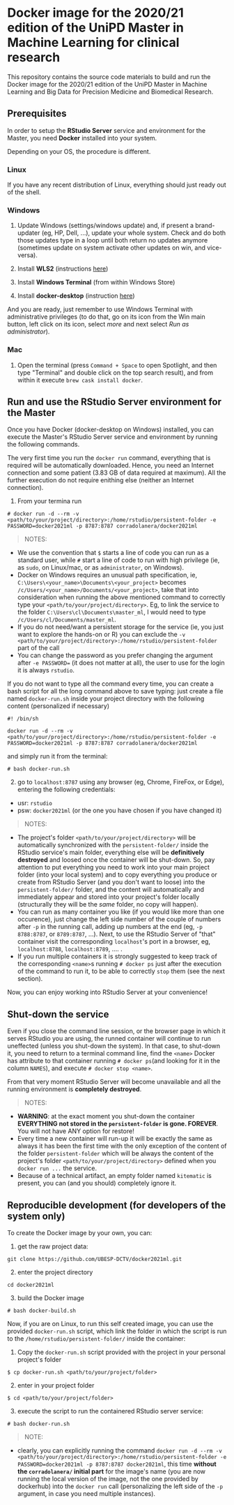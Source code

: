 # Docker image for the 2020/21 edition of the UniPD Master in Machine Learning for clinical research
 
This repository contains the source code materials to build and run the Docker image for the 2020/21 edition of the UniPD Master in Machine Learning and Big Data for Precision Medicine and Biomedical Research.
 
 
 
 
## Prerequisites

In order to setup the **RStudio Server** service and environment for the Master, you need **Docker** installed into your system. 

Depending on your OS, the procedure is different.

### Linux
If you have any recent distribution of Linux, everything should just ready out of the shell.

### Windows
1. Update Windows (settings/windows update) and, if present a brand-updater (eg, HP, Dell, ...), update your whole system. Check and do both those updates type in a loop until both return no updates anymore (sometimes update on system activate other updates on win, and vice-versa).

2. Install **WLS2** (instructions [here](https://docs.microsoft.com/en-us/windows/wsl/install-win10))

3. Install **Windows Terminal** (from within Windows Store)

4. Install **docker-desktop** (instruction [here](https://hub.docker.com/editions/community/docker-ce-desktop-windows))

And you are ready, just remember to use Windows Terminal with administrative privileges (to do that, go on its icon from the Win main button, left click on its icon, select _more_ and next select _Run as administrator_).

### Mac

1. Open the terminal (press `Command + Space` to open Spotlight, and then type "Terminal" and double click on the top search result), and from within it execute `brew cask install docker`.



## Run and use the RStudio Server environment for the Master

Once you have Docker (docker-desktop on Windows) installed, you can execute the Master's RStudio Server service and environment by running the following commands.

The very first time you run the `docker run` command, everything that is required will be automatically downloaded. Hence, you need an Internet connection and some patient (3.83 GB of data required at maximum). All the further execution do not require enithing else (neither an Internet connection).

1. From your termina run 
  ```
  # docker run -d --rm -v <path/to/your/project/directory>:/home/rstudio/persistent-folder -e PASSWORD=docker2021ml -p 8787:8787 corradolanera/docker2021ml
  ```
> NOTES:
  - We use the convention that `$` starts a line of code you can run as a standard user, while `#` start a line of code to run with high privilege (ie, as `sudo`, on Linux/mac, or as `administrator`, on Windows).
  - Docker on Windows requires an unusual path specification, ie, `C:\Users\<your_name>\Documents\<your_project>` becomes `/c/Users/<your_name>/Documents/<your_project>`, take that into consideration when running the above mentioned command to correctly type your `<path/to/your/project/directory>`. Eg, to link the service to the folder `C:\Users\cl\Documents\master_ml`, I would need to type `/c/Users/cl/Documents/master_ml`.
  - If you do not need/want a persistent storage for the service (ie, you just want to explore the hands-on or R) you can exclude the `-v <path/to/your/project/directory>:/home/rstudio/persistent-folder` part of the call
  - You can change the password as you prefer changing the argument after `-e PASSWORD=` (it does not matter at all), the user to use for the login it is always `rstudio`.

If you do not want to type all the command every time, you can create a bash script for all the long command above to save typing: just create a file named `docker-run.sh` inside your project directory with the following content (personalized if necessary)

  ```
  #! /bin/sh

  docker run -d --rm -v <path/to/your/project/directory>:/home/rstudio/persistent-folder -e PASSWORD=docker2021ml -p 8787:8787 corradolanera/docker2021ml
  ```
  
and simply run it from the terminal:
  
  ```
  # bash docker-run.sh
  ```
  

2. go to `localhost:8787` using any browser (eg, Chrome, FireFox, or Edge), entering the following credentials:

  - usr: `rstudio`
  - psw: `docker2021ml` (or the one you have chosen if you have changed it)
  
> NOTES:
  - The project's folder `<path/to/your/project/directory>` will be automatically synchronized with the `persistent-folder/` inside the RStudio service's main folder, everything else will be **definitively destroyed** and loosed once the container will be shut-down. So, pay attention to put everything you need to work into your main project folder (into your local system) and to copy everything you produce or create from RStudio Server (and you don't want to loose) into the `persistent-folder/` folder, and the content will automatically and immediately appear and stored into your project's folder locally (structurally they will be the _same_ folder, no copy will happen).
  - You can run as many container you like (if you would like more than one occurence), just change the left side number of the couple of numbers after `-p` in the running call, adding up numbers at the end (eg, `-p 8788:8787`, or `8789:8787`, ...). Next, to use the RStudio Server of "that" container visit the corresponding `localhost`'s port in a browser, eg, `localhost:8788`, `localhost:8789`, .... .
  - If you run multiple containers it is strongly suggested to keep track of the corresponding `<name>`s running `# docker ps` just after the execution of the command to run it, to be able to correctly `stop` them (see the next section).

Now, you can enjoy working into RStudio Server at your convenience!




## Shut-down the service

Even if you close the command line session, or the browser page in which it serves RStudio you are using, the runned container will continue to run uneffected (unless you shut-down the system). In that case, to shut-down it, you need to return to a terminal command line, find the `<name>` Docker has attribute to that container running `# docker ps`(and looking for it in the column `NAMES`), and execute `# docker stop <name>`.

From that very moment RStudio Server will become unavailable and all the running environment is **completely destroyed**.
  
> NOTES:
  - **WARNING**: at the exact moment you shut-down the container **EVERYTHING not stored in the `persistent-folder` is gone. FOREVER**. You will not have ANY option for restore!
  - Every time a new container will run-up it will be exactly the same as always it has been the first time with the only exception of the content of the folder `persistent-folder` which will be always the content of the project's folder `<path/to/your/project/directory>` defined when you `docker run ...` the service.
  - Because of a technical artifact, an empty folder named `kitematic` is present, you can (and you should) completely ignore it.




## Reproducible development (for developers of the system only)

To create the Docker image by your own, you can:

1. get the raw project data:

  ```
  git clone https://github.com/UBESP-DCTV/docker2021ml.git
  ```

2. enter the project directory

  ```
  cd docker2021ml
  ```

3. build the Docker image
  ```
  # bash docker-build.sh
  ```

Now, if you are on Linux, to run this self created image, you can use the provided `docker-run.sh` script, which link the folder in which the script is run to the `/home/rstudio/persistent-folder/` inside the container:

  
1. Copy the `docker-run.sh` script provided with the project in your personal project's folder
  ```
  $ cp docker-run.sh <path/to/your/project/folder>
  ```

2. enter in your project folder
  ```
  $ cd <path/to/your/project/folder>
  ```
  
3. execute the script to run the containered RStudio server service:
  ```
  # bash docker-run.sh
  ```
> NOTE:
  - clearly, you can explicitly running the command `docker run -d --rm -v <path/to/your/project/directory>:/home/rstudio/persistent-folder -e PASSWORD=docker2021ml -p 8787:8787 docker2021ml`, this time **without the `corradolanera/` initial part** for the image's name (you are now running the local version of the image, not the one provided by dockerhub) into the `docker run` call (personalizing the left side of the `-p` argument, in case you need multiple instances).
  
  
